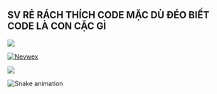 ## SV RẺ RÁCH THÍCH CODE MẶC DÙ ĐÉO BIẾT CODE LÀ CON CẶC GÌ 


[![](https://visitcount.itsvg.in/api?id=Nevwex&icon=0&color=12)](https://visitcount.itsvg.in)

[![Nevwex](https://github-readme-stats.vercel.app/api?username=Nevwex&theme=dark&icon_color=84628F&show_icons=true)](https://github.com/Nevwex)

[![](https://github-readme-stats.vercel.app/api/top-langs/?username=Nevwex&layout=compact&theme=dark)](https://github.com/Nevwex)

![Snake animation](https://github.com/Nevwex/Nevwex/blob/output/github-contribution-grid-snake.svg)
